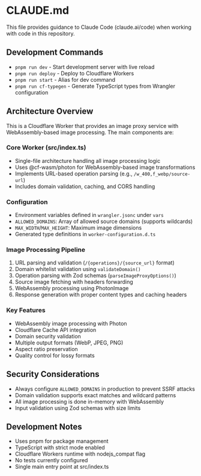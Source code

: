 # CLAUDE.md

This file provides guidance to Claude Code (claude.ai/code) when working with code in this repository.

## Development Commands

- `pnpm run dev` - Start development server with live reload
- `pnpm run deploy` - Deploy to Cloudflare Workers
- `pnpm run start` - Alias for dev command
- `pnpm run cf-typegen` - Generate TypeScript types from Wrangler configuration

## Architecture Overview

This is a Cloudflare Worker that provides an image proxy service with WebAssembly-based image processing. The main components are:

### Core Worker (src/index.ts)
- Single-file architecture handling all image processing logic
- Uses @cf-wasm/photon for WebAssembly-based image transformations
- Implements URL-based operation parsing (e.g., `/w_400,f_webp/source-url`)
- Includes domain validation, caching, and CORS handling

### Configuration
- Environment variables defined in `wrangler.jsonc` under `vars`
- `ALLOWED_DOMAINS`: Array of allowed source domains (supports wildcards)
- `MAX_WIDTH`/`MAX_HEIGHT`: Maximum image dimensions
- Generated type definitions in `worker-configuration.d.ts`

### Image Processing Pipeline
1. URL parsing and validation (`/{operations}/{source_url}` format)
2. Domain whitelist validation using `validateDomain()`
3. Operation parsing with Zod schemas (`parseImageProxyOptions()`)
4. Source image fetching with headers forwarding
5. WebAssembly processing using PhotonImage
6. Response generation with proper content types and caching headers

### Key Features
- WebAssembly image processing with Photon
- Cloudflare Cache API integration
- Domain security validation
- Multiple output formats (WebP, JPEG, PNG)
- Aspect ratio preservation
- Quality control for lossy formats

## Security Considerations

- Always configure `ALLOWED_DOMAINS` in production to prevent SSRF attacks
- Domain validation supports exact matches and wildcard patterns
- All image processing is done in-memory with WebAssembly
- Input validation using Zod schemas with size limits

## Development Notes

- Uses pnpm for package management
- TypeScript with strict mode enabled
- Cloudflare Workers runtime with nodejs_compat flag
- No tests currently configured
- Single main entry point at src/index.ts